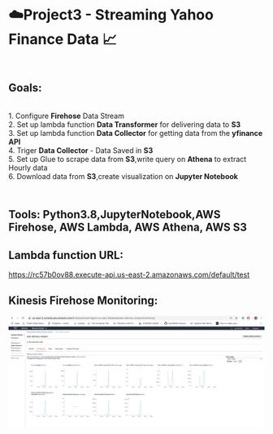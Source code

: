 # :cloud:Project3 - Streaming Yahoo Finance Data :chart_with_upwards_trend:



## <br />Goals:
<br />1. Configure **Firehose** Data Stream
<br />2. Set up lambda function **Data Transformer** for delivering data to **S3**
<br />3. Set up lambda function **Data Collector** for getting data from the **yfinance API**
<br />4. Triger **Data Collector** - Data Saved in **S3**
<br />5. Set up Glue to scrape data from **S3**,write query on **Athena** to extract Hourly data
<br />6. Download data from **S3**,create visualization on **Jupyter Notebook**

## <br />Tools: Python3.8,JupyterNotebook,AWS Firehose, AWS Lambda, AWS Athena, AWS S3



## Lambda function URL:
https://rc57b0ov88.execute-api.us-east-2.amazonaws.com/default/test



## Kinesis Firehose Monitoring:
![alt text]( https://github.com/karin6543/AWS-Yahoo-Finance/blob/master/WX20200524-173421@2x.png?raw=true "Graph 1")



